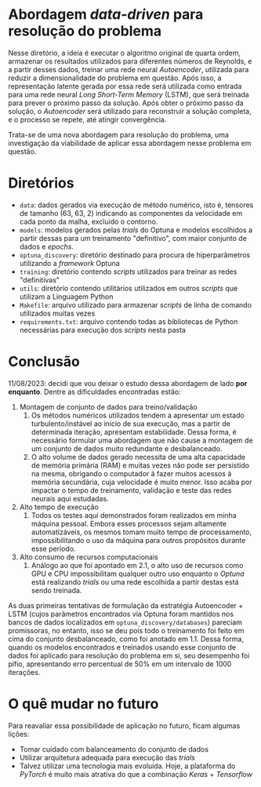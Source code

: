 # Abordagem _data-driven_ para resolução do problema

Nesse diretório, a ideia é executar o algoritmo original de quarta ordem, armazenar os resultados utilizados para diferentes números de Reynolds, e a partir desses dados, treinar uma rede neural _Autoencoder_, utilizada para reduzir a dimensionalidade do problema em questão. Após isso, a representação latente gerada por essa rede será utilizada como entrada para uma rede neural _Long Short-Term Memory_ (LSTM), que será treinada para prever o próximo passo da solução. Após obter o próximo passo da solução, o _Autoencoder_ será utilizado para reconstruir a solução completa, e o processo se repete, até atingir convergência.

Trata-se de uma nova abordagem para resolução do problema, uma investigação da viabilidade de aplicar essa abordagem nesse problema em questão.

# Diretórios

- `data`: dados gerados via execução de método numérico, isto é, tensores de tamanho (63, 63, 2) indicando as componentes da velocidade em cada ponto da malha, excluído o contorno.
- `models`: modelos gerados pelas _trials_ do Optuna e modelos escolhidos a partir dessas para um treinamento "definitivo", com maior conjunto de dados e _epochs_.
- `optuna_discovery`: diretório destinado para procura de hiperparâmetros utilizando a _framework_ Optuna
- `training`: diretório contendo _scripts_ utilizados para treinar as redes "definitivas"
- `utils`: diretório contendo utilitários utilizados em outros _scripts_ que utilizam a Linguagem Python
- `Makefile`: arquivo utilizado para armazenar _scripts_ de linha de comando utilizados muitas vezes
- `requirements.txt`: arquivo contendo todas as bibliotecas de Python necessárias para execução dos _scripts_ nesta pasta

# Conclusão

11/08/2023: decidi que vou deixar o estudo dessa abordagem de lado **por enquanto**. Dentre as dificuldades encontradas estão:
1. Montagem de conjunto de dados para treino/validação
    1. Os métodos numéricos utilizados tendem a apresentar um estado turbulento/instável ao início de sua execução, mas a partir de determinada iteração, apresentam estabilidade. Dessa forma, é necessário formular uma abordagem que não cause a montagem de um conjunto de dados muito redundante e desbalanceado.
    2. O alto volume de dados gerado necessita de uma alta capacidade de memória primária (RAM) e muitas vezes não pode ser persistido na mesma, obrigando o computador à fazer muitos acessos à memória secundária, cuja velocidade é muito menor. Isso acaba por impactar o tempo de treinamento, validação e teste das redes neurais aqui estudadas.
2. Alto tempo de execução
    1. Todos os testes aqui demonstrados foram realizados em minha máquina pessoal. Embora esses processos sejam altamente automatizáveis, os mesmos tomam muito tempo de processamento, impossibilitando o uso da máquina para outros propósitos durante esse período.
3. Alto consumo de recursos computacionais
    1. Análogo ao que foi apontado em 2.1, o alto uso de recursos como GPU e CPU impossibilitam qualquer outro uso enquanto o _Optuna_ está realizando _trials_ ou uma rede escolhida a partir destas está sendo treinada.

As duas primeiras tentativas de formulação da estratégia Autoencoder + LSTM (cujos parâmetros encontrados via Optuna foram mantidos nos bancos de dados localizados em `optuna_discovery/databases`) pareciam promissoras, no entanto, isso se deu pois todo o treinamento foi feito em cima do conjunto desbalanceado, como foi anotado em 1.1. Dessa forma, quando os modelos encontrados e treinados usando esse conjunto de dados foi aplicado para resolução do problema em si, seu desempenho foi pífio, apresentando erro percentual de 50% em um intervalo de 1000 iterações.

# O quê mudar no futuro

Para reavaliar essa possibilidade de aplicação no futuro, ficam algumas lições:

- Tomar cuidado com balanceamento do conjunto de dados
- Utilizar arquitetura adequada para execução das _trials_
- Talvez utilizar uma tecnologia mais evoluída. Hoje, a plataforma do _PyTorch_ é muito mais atrativa do que a combinação _Keras_ + _Tensorflow_